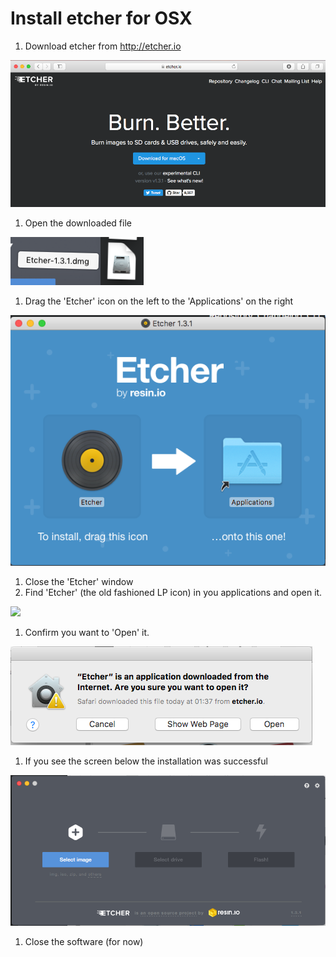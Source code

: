 # Install etcher for OSX

1. Download etcher from http://etcher.io

![](images/image00058.png)

1. Open the downloaded file

![](images/image00059.png)

1. Drag the 'Etcher' icon on the left to the 'Applications' on the right

![](images/image00060.png)

1. Close the 'Etcher' window
1. Find 'Etcher' (the old fashioned LP icon) in you applications and open it.

![](images/image000061.png)

1. Confirm you want to 'Open' it.

![](images/image00062.png)

1. If you see the screen below the installation was successful

![](images/image00063.png)

1. Close the software (for now)
